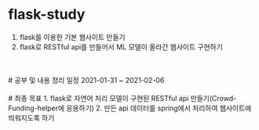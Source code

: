 # flask-study
1. flask를 이용한 기본 웹사이트 만들기
2. flask로 RESTful api를 만들어서 ML 모델이 올라간 웹사이트 구현하기
<br>
<br>
# 공부 및 내용 정리 일정
2021-01-31 ~ 2021-02-06
<br>
<br>
# 최종 목표
1. flask로 자연어 처리 모델이 구현된 RESTful api 만들기(Crowd-Funding-helper에 응용하기)
2. 만든 api 데이터를 spring에서 처리하여 웹사이트에 띄워지도록 하기
